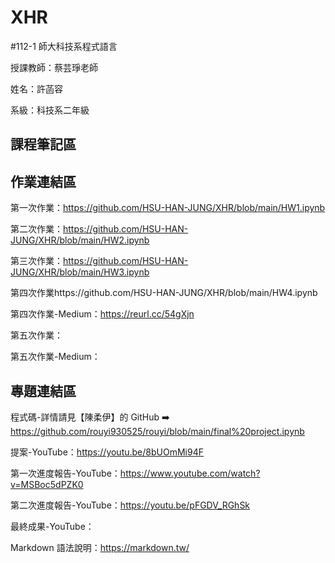 # XHR
#112-1 師大科技系程式語言

授課教師：蔡芸琤老師

姓名：許菡容

系級：科技系二年級

## 課程筆記區

## 作業連結區
第一次作業：https://github.com/HSU-HAN-JUNG/XHR/blob/main/HW1.ipynb

第二次作業：https://github.com/HSU-HAN-JUNG/XHR/blob/main/HW2.ipynb

第三次作業：https://github.com/HSU-HAN-JUNG/XHR/blob/main/HW3.ipynb

第四次作業https://github.com/HSU-HAN-JUNG/XHR/blob/main/HW4.ipynb

第四次作業-Medium：https://reurl.cc/54gXjn

第五次作業：

第五次作業-Medium：

## 專題連結區
程式碼-詳情請見【陳柔伊】的 GitHub ➡️ https://github.com/rouyi930525/rouyi/blob/main/final%20project.ipynb

提案-YouTube：https://youtu.be/8bUOmMi94F

第一次進度報告-YouTube：https://www.youtube.com/watch?v=MSBoc5dPZK0

第二次進度報告-YouTube：https://youtu.be/pFGDV_RGhSk

最終成果-YouTube：


Markdown 語法說明：https://markdown.tw/
